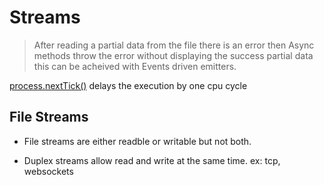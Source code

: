 # Streams

> After reading a partial data from the file there is an error then Async methods throw the error without displaying the success partial data this can be acheived with Events driven emitters.

[process.nextTick()](https://medium.com/@amanhimself/how-process-nexttick-works-in-node-js-cb327812e083) delays the execution by one cpu cycle

## File Streams

* File streams are either readble or writable but not both.

* Duplex streams allow read and write at the same time.
ex: tcp, websockets

